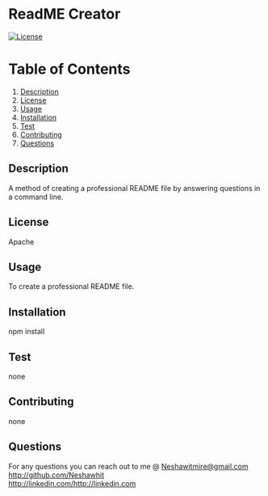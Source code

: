 # ReadME Creator
  [![License](https://img.shields.io/badge/License-Apache_2.0-blue.svg)](https://opensource.org/licenses/Apache-2.0)

# Table of Contents
1. [Description](#description)
2. [License](#license)
3. [Usage](#usage)
4. [Installation](#installation)
5. [Test](#test)
6. [Contributing](#contributing)
7. [Questions](#questions)
## Description

A method of creating a professional README file by answering questions in a command line.
## License

Apache
## Usage
To create a professional README file.
## Installation
npm install
## Test
none
## Contributing
none

## Questions
For any questions you can reach out to me @
Neshawitmire@gmail.com 
</br>
 http://github.com/Neshawhit
 </br>
 http://linkedin.com/http://linkedin.com
